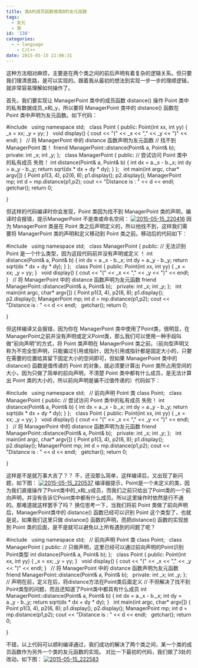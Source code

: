 ```yaml
---
title: 类A的成员函数做类B的友元函数
tags:
  - 友元
  - 类
id: '138'
categories:
  - - language
    - C/C++
date: 2015-05-15 22:06:31
---
```


这种方法相对麻烦，主要是在两个类之间的前后声明有着复杂的逻辑关系。但只要我们理清思路，是可以实现的。跟着我从最初的想法到实现一步一步的理顺逻辑，就非常容易理解如何操作了。
<!-- more -->
首先，我们要实现让 ManagerPoint 类中的成员函数 distance() 操作 Point 类中的私有数据成员\_x和\_y，所以要将 ManagerPoint 类中的 distance() 函数在 Point 类中声明为友元函数。如下代码：

#include<iostream>
 
using namespace std;
 
class Point
{
public:
Point(int xx, int yy)
{
\_x = xx;
\_y = yy;
}
 
void display()
{
cout << "(" << \_x << "," << \_y << ")" << endl;
}
 
// 将 ManagerPoint 中的 distance 函数声明为友元函数
// 找不到 ManagerPoint 类！
friend ManagerPoint::distance(Point& a, Point& b);
 
private:
int \_x;
int \_y;
};
 
class ManagerPoint
{
public:
// 尝试访问 Point 类中的私有成员 失败！
int distance(Point& a, Point& b)
{
int dx = a.\_x - b.\_x;
int dy = a.\_y - b.\_y;
return sqrt(dx \* dx + dy \* dy);
}
};
 
int main(int argc, char\* argv\[\])
{
Point p1(3, 4), p2(6, 8);
p1.display();
p2.display();
ManagerPoint mp;
int d = mp.distance(p1,p2);
cout << "Distance is : " << d << endl;
 
getchar();
return 0;

}

但这样的代码编译时你会发现，Point 类因为找不到 ManagerPoint 类的声明，编译时会报错，提示ManagerPoint 不是类或命名空间： [![2015-05-15_220416](http://www.mycode.net.cn/wp-content/uploads/2015/05/2015-05-15_220416.png)](http://www.mycode.net.cn/wp-content/uploads/2015/05/2015-05-15_220416.png) 因为 ManagerPoint 类是在 Point 类之后声明定义的，所以他找不到，这样我们需要将 ManagerPoint 类的声明和定义移动到 Point 类之前。移动后的代码如下：

#include<iostream>
 
using namespace std;
 
class ManagerPoint
{
public:
// 无法识别 Point 是一个什么类型，因为这段代码前并没有声明或定义 ！
int distance(Point& a, Point& b)
{
int dx = a.\_x - b.\_x;
int dy = a.\_y - b.\_y;
return sqrt(dx \* dx + dy \* dy);
}
};
 
class Point
{
public:
Point(int xx, int yy)
{
\_x = xx;
\_y = yy;
}
 
void display()
{
cout << "(" << \_x << "," << \_y << ")" << endl;
}
 
// 将 ManagerPoint 中的 distance 函数声明为友元函数
friend ManagerPoint::distance(Point& a, Point& b);
 
private:
int \_x;
int \_y;
};
 
int main(int argc, char\* argv\[\])
{
Point p1(3, 4), p2(6, 8);
p1.display();
p2.display();
ManagerPoint mp;
int d = mp.distance(p1,p2);
cout << "Distance is : " << d << endl;
 
getchar();
return 0;

}

但这样编译又会报错，因为你在 ManagerPoint 类中使用了Point类，很明显，在ManagerPoint之前并没有声明或定义Point类，那么我们可以使用一种手段叫做“前向声明”的方式，将 Point 类声明在 ManagerPoint 类之前。（前向型声明又称为不完全型声明，只能骗过引用或指针，因为引用或指针都是固定大小的，只要在需要的位置给其留下固定大小的空间即可，但如果 ManagerPoint 类中的 distance() 函数是值传递的 Point 的对象，就必须要计算出 Point 类所占用空间的大小，因为只做了简单的前向声明，不清楚 Point 类中都有什么成员，是无法计算出 Point 类的大小的，所以前向声明是骗不过值传递的）代码如下：

#include<iostream>
 
using namespace std;
 
// 前向声明 Point 类
class Point;
 
class ManagerPoint
{
public:
// 尝试访问 Point 类中的私有成员 失败！
int distance(Point& a, Point& b)
{
int dx = a.\_x - b.\_x;
int dy = a.\_y - b.\_y;
return sqrt(dx \* dx + dy \* dy);
}
};
 
class Point
{
public:
Point(int xx, int yy)
{
\_x = xx;
\_y = yy;
}
 
void display()
{
cout << "(" << \_x << "," << \_y << ")" << endl;
}
 
// 将 ManagerPoint 中的 distance 函数声明为友元函数
friend ManagerPoint::distance(Point& a, Point& b);
 
private:
int \_x;
int \_y;
};
 
int main(int argc, char\* argv\[\])
{
Point p1(3, 4), p2(6, 8);
p1.display();
p2.display();
ManagerPoint mp;
int d = mp.distance(p1,p2);
cout << "Distance is : " << d << endl;
 
getchar();
return 0;

}

这样是不是就万事大吉了？？ 不，还没那么简单，这样编译后，又出现了新问题，如下图： [![2015-05-15_220537](http://www.mycode.net.cn/wp-content/uploads/2015/05/2015-05-15_220537.png)](http://www.mycode.net.cn/wp-content/uploads/2015/05/2015-05-15_220537.png) 编译器提示，Point是一个未定义的类，因为我们直接操作了Point类中的\_x和\_y成员，而我们之前只给出了Point类的一个前向声明，并没有告诉它Point类中都有什么成员。所以这里操作时依然是行不通的。那难道就这样罢手了吗？ 换位思考一下，当我们将前 Point 类做了前向声明后，ManagerPoint类中的 distance() 函数已经可以识别 Point 这个类型了，也就是说，如果我们这里只做 distance() 函数的声明，而把distance() 函数的实现放到 Point 类的后面，是不是就可以避免以上所有遇到的问题了呢？

#include<iostream>
 
using namespace std;
 
// 前向声明 Point 类
class Point;
 
class ManagerPoint
{
public:
// 只做声明，这里已经可以通过前向声明的Point识别Point类型
int distance(Point& a, Point& b);
};
 
class Point
{
public:
Point(int xx, int yy)
{
\_x = xx;
\_y = yy;
}
 
void display()
{
cout << "(" << \_x << "," << \_y << ")" << endl;
}
 
// 将 ManagerPoint 中的 distance 函数声明为友元函数
friend ManagerPoint::distance(Point& a, Point& b);
 
private:
int \_x;
int \_y;
};
 
// 声明在前，定义在后，将distance方法在Point类后面定义
// 不但解决了找不到Point类型的问题，而且还知道了Point类中都具有什么成员
int ManagerPoint::distance(Point& a, Point& b)
{
int dx = a.\_x - b.\_x;
int dy = a.\_y - b.\_y;
return sqrt(dx \* dx + dy \* dy);
}
 
int main(int argc, char\* argv\[\])
{
Point p1(3, 4), p2(6, 8);
p1.display();
p2.display();
ManagerPoint mp;
int d = mp.distance(p1,p2);
cout << "Distance is : " << d << endl;
 
getchar();
return 0;

}

不错，以上代码可以顺利编译通过，我们成功的解决了两个类之间，某一个类的成员函数作为另外一个类的友元函数的实现。 对比一下最初的代码，我们做了3处的改动，如下图： [![2015-05-15_222583](http://www.mycode.net.cn/wp-content/uploads/2015/05/2015-05-15_222583.png)](http://www.mycode.net.cn/wp-content/uploads/2015/05/2015-05-15_222583.png)